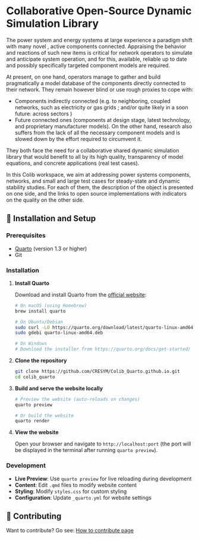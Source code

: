 # Collaborative Open-Source Dynamic Simulation Library

The power system and energy systems at large experience a paradigm shift with many novel , active components connected. Appraising the behavior and reactions of such new items is critical for network operators to simulate and anticipate system operation, and for this, available, reliable up to date and possibly specifically targeted component models are required.

At present, on one hand, operators manage to gather and build pragmatically a model database of the components directly connected to their network. They remain however blind or use rough proxies to cope with:
-	Components indirectly connected (e.g. to neighboring, coupled networks, such as electricity or gas grids ; and/or quite likely in a soon future: across sectors )
-	Future connected ones (components at design stage, latest technology, and proprietary manufacturer models). 
On the other hand, research also suffers from the lack of all the necessary component models and is slowed down by the effort required to circumvent it.

They both face the need for a collaborative shared dynamic simulation library that would benefit to all by its high quality, transparency of model equations, and concrete applications (real test cases).

In this Colib workspace, we aim at addressing  power systems components, networks, and small and large test cases for steady-state and dynamic stability studies.
For each of them, the description of the object is presented on one side, and the links to open source implementations with indicators on the quality on the other side.

## 🚀 Installation and Setup

### Prerequisites

- [Quarto](https://quarto.org/) (version 1.3 or higher)
- Git

### Installation

1. **Install Quarto**
   
   Download and install Quarto from the [official website](https://quarto.org/docs/get-started/):
   
   ```bash
   # On macOS (using Homebrew)
   brew install quarto
   
   # On Ubuntu/Debian
   sudo curl -LO https://quarto.org/download/latest/quarto-linux-amd64.deb
   sudo gdebi quarto-linux-amd64.deb
   
   # On Windows
   # Download the installer from https://quarto.org/docs/get-started/
   ```

2. **Clone the repository**
   
   ```bash
   git clone https://github.com/CRESYM/Colib_Quarto.github.io.git
   cd colib_quarto
   ```

3. **Build and serve the website locally**
   
   ```bash
   # Preview the website (auto-reloads on changes)
   quarto preview
   
   # Or build the website
   quarto render
   ```

4. **View the website**
   
   Open your browser and navigate to `http://localhost:port` (the port will be displayed in the terminal after running `quarto preview`).

### Development

- **Live Preview**: Use `quarto preview` for live reloading during development
- **Content**: Edit `.qmd` files to modify website content
- **Styling**: Modify `styles.css` for custom styling
- **Configuration**: Update `_quarto.yml` for website settings

## 🤝 Contributing

Want to contribute? Go see: [How to contribute page](/pages/about/contribute)

